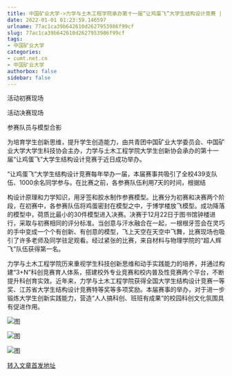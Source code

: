 ```yaml
---
title: 中国矿业大学->力学与土木工程学院承办第十一届“让鸡蛋飞”大学生结构设计竞赛 | cumt.net.cn
date: 2022-01-01 01:23:59.146597
urlname: 77ac1ca39b642610d2627953986f99cf
slug: 77ac1ca39b642610d2627953986f99cf
tags: 
- 中国矿业大学
categories:
- cumt.net.cn
- 中国矿业大学
authorbox: false
sidebar: false
---
```

  

活动初赛现场

活动决赛现场

参赛队员与模型合影

为培育学生创新思维，提升学生创造能力，由共青团中国矿业大学委员会、中国矿业大学大学生科技协会主办，力学与土木工程学院大学生创新协会承办的第十一届“让鸡蛋飞”大学生结构设计竞赛于近日成功举办。

“让鸡蛋飞“大学生结构设计竞赛每年举办一届，本届赛事共吸引了全校439支队伍、1000余名同学参与。在比赛之前，各参赛队伍利用7天的时间，根据结
<!--more-->
构设计原理和力学知识，用牙签和胶水制作参赛模型。比赛分为初赛和决赛两个阶段，在初赛中，各参赛队伍将鸡蛋密封在模型之中，于博学楼放飞模型。成功降落的模型中，荷质比最小的30件模型进入决赛。决赛于12月22日于图书馆钟楼进行，采取与初赛相同的评分标准。当创意与汗水融合在一起，一根根牙签会在灵巧的手中变成一个个有创新、有创意的模型，飞上天空在天空中飞舞，比赛现场也吸引了许多老师及同学驻足观看。经过紧张的比赛，来自材料与物理学院的“超人辉飞”队伍获得第一名。

力学与土木工程学院历来重视学生科技创新思维和动手实践能力的培养，并通过构建“3+N”科创竞赛育人体系，搭建校外专业竞赛和校内普及性竞赛两个平台，不断提升科创育实效。近年来，力学与土木工程学院获得全国大学生结构设计竞赛一等奖、江苏省大学生结构设计竞赛特等奖等多项奖励。本届赛事的举办，对于进一步锻炼大学生创新实践能力，营造“人人搞科创、班班有成果“的校园科创文化氛围具有促进作用。

![图](http://xwzx.cumt.edu.cn/_upload/article/images/06/b6/f68ea2cc493db77e927fb650c14d/2b306764-99f3-4294-915b-b76882ec94ae.jpg)

![图](http://xwzx.cumt.edu.cn/_upload/article/images/06/b6/f68ea2cc493db77e927fb650c14d/7a022084-dc9e-44b9-9fe4-d3b0e27a6612.jpg)

![图](http://xwzx.cumt.edu.cn/_upload/article/images/06/b6/f68ea2cc493db77e927fb650c14d/e9fc62dd-71de-458a-9b5b-1236cd643884.jpg)

[转入文章首发地址](http://xwzx.cumt.edu.cn/60/ad/c523a614573/page.htm)